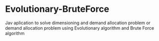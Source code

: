 # Evolutionary-BruteForce
Jav aplication to solve dimensioning and demand allocation problem or demand allocation problem using Evolutionary algorithm and Brute Force algorithm
